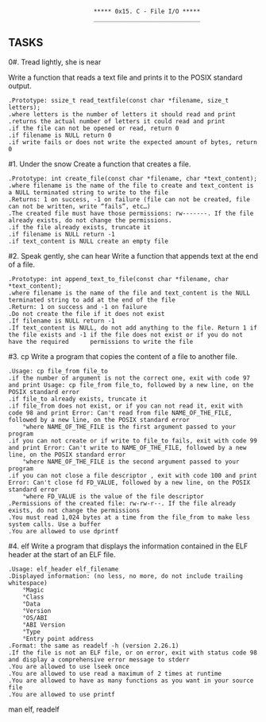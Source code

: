 							***** 0x15. C - File I/O *****
							______________________________


TASKS
-----

0#. Tread lightly, she is near

 Write a function that reads a text file and prints it to the POSIX standard output.

	.Prototype: ssize_t read_textfile(const char *filename, size_t letters);
	.where letters is the number of letters it should read and print
	.returns the actual number of letters it could read and print
	.if the file can not be opened or read, return 0
	.if filename is NULL return 0
	.if write fails or does not write the expected amount of bytes, return 0


#1. Under the snow
 Create a function that creates a file.

	.Prototype: int create_file(const char *filename, char *text_content);
	.where filename is the name of the file to create and text_content is a NULL terminated string to write to the file
	.Returns: 1 on success, -1 on failure (file can not be created, file can not be written, write “fails”, etc…)
	.The created file must have those permissions: rw-------. If the file already exists, do not change the permissions.
	.if the file already exists, truncate it
	.if filename is NULL return -1
	.if text_content is NULL create an empty file



#2. Speak gently, she can hear
 Write a function that appends text at the end of a file.

	.Prototype: int append_text_to_file(const char *filename, char *text_content);
	.where filename is the name of the file and text_content is the NULL terminated string to add at the end of the file
	.Return: 1 on success and -1 on failure
	.Do not create the file if it does not exist
	.If filename is NULL return -1
	.If text_content is NULL, do not add anything to the file. Return 1 if the file exists and -1 if the file does not exist or if you do not have the required 	 permissions to write the file


#3. cp
 Write a program that copies the content of a file to another file.

	.Usage: cp file_from file_to
	.if the number of argument is not the correct one, exit with code 97 and print Usage: cp file_from file_to, followed by a new line, on the POSIX standard error
	.if file_to already exists, truncate it
	.if file_from does not exist, or if you can not read it, exit with code 98 and print Error: Can't read from file NAME_OF_THE_FILE, followed by a new line, on the POSIX standard error
		°where NAME_OF_THE_FILE is the first argument passed to your program
	.if you can not create or if write to file_to fails, exit with code 99 and print Error: Can't write to NAME_OF_THE_FILE, followed by a new line, on the POSIX standard error
		°where NAME_OF_THE_FILE is the second argument passed to your program
	.if you can not close a file descriptor , exit with code 100 and print Error: Can't close fd FD_VALUE, followed by a new line, on the POSIX standard error
		°where FD_VALUE is the value of the file descriptor
	.Permissions of the created file: rw-rw-r--. If the file already exists, do not change the permissions
	.You must read 1,024 bytes at a time from the file_from to make less system calls. Use a buffer
	.You are allowed to use dprintf


#4. elf
 Write a program that displays the information contained in the ELF header at the start of an ELF file.

	.Usage: elf_header elf_filename
	.Displayed information: (no less, no more, do not include trailing whitespace)
		°Magic
		°Class
		°Data
		°Version
		°OS/ABI
		°ABI Version
		°Type
		°Entry point address
	.Format: the same as readelf -h (version 2.26.1)
	.If the file is not an ELF file, or on error, exit with status code 98 and display a comprehensive error message to stderr
	.You are allowed to use lseek once
	.You are allowed to use read a maximum of 2 times at runtime
	.You are allowed to have as many functions as you want in your source file
	.You are allowed to use printf
man elf, readelf
